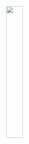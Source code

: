 <!--<p align="center">-->
  <img src="ι Others\logo\logo 0101.png" width="30%" height="30%"/>
<!--</p>-->

